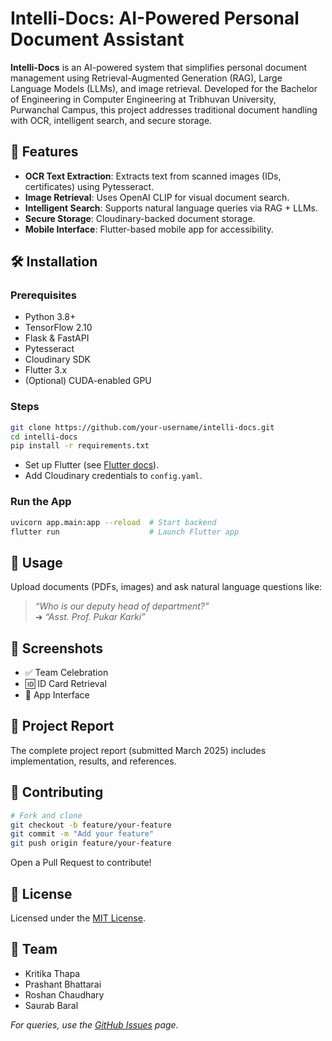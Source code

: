 # Intelli-Docs: AI-Powered Personal Document Assistant

**Intelli-Docs** is an AI-powered system that simplifies personal document management using Retrieval-Augmented Generation (RAG), Large Language Models (LLMs), and image retrieval. Developed for the Bachelor of Engineering in Computer Engineering at Tribhuvan University, Purwanchal Campus, this project addresses traditional document handling with OCR, intelligent search, and secure storage.

## 🚀 Features

- **OCR Text Extraction**: Extracts text from scanned images (IDs, certificates) using Pytesseract.
- **Image Retrieval**: Uses OpenAI CLIP for visual document search.
- **Intelligent Search**: Supports natural language queries via RAG + LLMs.
- **Secure Storage**: Cloudinary-backed document storage.
- **Mobile Interface**: Flutter-based mobile app for accessibility.

## 🛠 Installation

### Prerequisites

- Python 3.8+
- TensorFlow 2.10
- Flask & FastAPI
- Pytesseract
- Cloudinary SDK
- Flutter 3.x
- (Optional) CUDA-enabled GPU

### Steps

```bash
git clone https://github.com/your-username/intelli-docs.git
cd intelli-docs
pip install -r requirements.txt
```

- Set up Flutter (see [Flutter docs](https://docs.flutter.dev/get-started)).
- Add Cloudinary credentials to `config.yaml`.

### Run the App

```bash
uvicorn app.main:app --reload  # Start backend
flutter run                    # Launch Flutter app
```

## 📱 Usage

Upload documents (PDFs, images) and ask natural language questions like:

> _“Who is our deputy head of department?”_  
> ➜ _“Asst. Prof. Pukar Karki”_

## 📸 Screenshots

- ✅ Team Celebration
- 🆔 ID Card Retrieval
- 📲 App Interface

## 📄 Project Report

The complete project report (submitted March 2025) includes implementation, results, and references.

## 🤝 Contributing

```bash
# Fork and clone
git checkout -b feature/your-feature
git commit -m "Add your feature"
git push origin feature/your-feature
```

Open a Pull Request to contribute!

## 📜 License

Licensed under the [MIT License](LICENSE).

## 👥 Team

- Kritika Thapa 
- Prashant Bhattarai 
- Roshan Chaudhary  
- Saurab Baral 

_For queries, use the [GitHub Issues](https://github.com/IamPrashantBhattarai/Intelli-Docs/issues) page._

